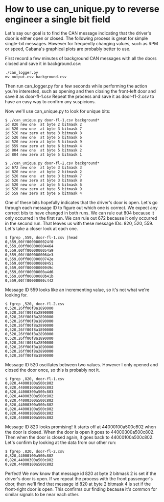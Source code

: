 # How to use can_unique.py to reverse engineer a single bit field

Let's say our goal is to find the CAN message indicating that the driver's door is either open or closed.
The following process is great for simple single-bit messages.
However for frequently changing values, such as RPM or speed, Cabana's graphical plots are probably better to use.


First record a few minutes of background CAN messages with all the doors closed and save it in background.csv:
```
./can_logger.py
mv output.csv background.csv
```
Then run can_logger.py for a few seconds while performing the action you're interested, such as opening and then closing the
front-left door and save it as door-fl-1.csv
Repeat the process and save it as door-f1-2.csv to have an easy way to confirm any suspicions.

Now we'll use can_unique.py to look for unique bits:
```
$ ./can_unique.py door-fl-1.csv background*
id 820 new one  at byte 2 bitmask 2
id 520 new one  at byte 3 bitmask 7
id 520 new zero at byte 3 bitmask 8
id 520 new one  at byte 5 bitmask 6
id 520 new zero at byte 5 bitmask 9
id 559 new zero at byte 6 bitmask 4
id 804 new one  at byte 5 bitmask 2
id 804 new zero at byte 5 bitmask 1

$ ./can_unique.py door-fl-2.csv background*
id 672 new one  at byte 3 bitmask 3
id 820 new one  at byte 2 bitmask 2
id 520 new one  at byte 3 bitmask 7
id 520 new zero at byte 3 bitmask 8
id 520 new one  at byte 5 bitmask 6
id 520 new zero at byte 5 bitmask 9
id 559 new zero at byte 6 bitmask 4
```

One of these bits hopefully indicates that the driver's door is open.
Let's go through each message ID to figure out which one is correct.
We expect any correct bits to have changed in both runs.
We can rule out 804 because it only occurred in the first run.
We can rule out 672 because it only occurred in the second run.
That leaves us with these message IDs: 820, 520, 559. Let's take a closer look at each one.

```
$ fgrep ,559, door-fl-1.csv |head
0,559,00ff0000000024f0
0,559,00ff000000004464
0,559,00ff0000000054a9
0,559,00ff0000000064e3
0,559,00ff00000000742e
0,559,00ff000000008451
0,559,00ff00000000949c
0,559,00ff00000000a4d6
0,559,00ff00000000b41b
0,559,00ff00000000c442
```
Message ID 559 looks like an incrementing value, so it's not what we're looking for.

```
$ fgrep ,520, door-fl-2.csv
0,520,26ff00f8a1890000
0,520,26ff00f8a2890000
0,520,26ff00f8a2890000
0,520,26ff00f8a1890000
0,520,26ff00f8a2890000
0,520,26ff00f8a1890000
0,520,26ff00f8a2890000
0,520,26ff00f8a1890000
0,520,26ff00f8a2890000
0,520,26ff00f8a1890000
0,520,26ff00f8a2890000
0,520,26ff00f8a1890000
```
Message ID 520 oscillates between two values. However I only opened and closed the door once, so this is probably not it.

```
$ fgrep ,820, door-fl-1.csv
0,820,44000100a500c802
0,820,44000100a500c803
0,820,44000300a500c803
0,820,44000300a500c802
0,820,44000300a500c802
0,820,44000300a500c802
0,820,44000100a500c802
0,820,44000100a500c802
0,820,44000100a500c802
```
Message ID 820 looks promising! It starts off at 44000100a500c802 when the door is closed.
When the door is open it goes to 44000300a500c802.
Then when the door is closed again, it goes back to 44000100a500c802.
Let's confirm by looking at the data from our other run:
```
$ fgrep ,820, door-fl-2.csv
0,820,44000100a500c802
0,820,44000300a500c802
0,820,44000100a500c802
```
Perfect! We now know that message id 820 at byte 2 bitmask 2 is set if the driver's door is open.
If we repeat the process with the front passenger's door,
then we'll find that message id 820 at byte 2 bitmask 4 is set if the front-right door is open.
This confirms our finding because it's common for similar signals to be near each other.
